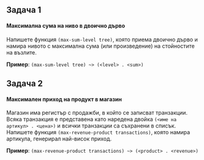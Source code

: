 ## Задача 1
#### Максимална сума на ниво в двоично дърво

Напишете функция `(max-sum-level tree)`, която приема двоично дърво и намира
нивото с максимална сума (или произведение) на стойностите на възлите.

**Пример**: `(max-sum-level tree) ~> (<level> . <sum>)`

## Задача 2
#### Максимален приход на продукт в магазин

Магазин има регистър с продажби, в който се записват транзакции. Всяка
транзакция е представена като наредена двойка `(<име на артикул> .
<цена>)` и всички транзакции са съхранени в списък. Напишете функция
`(max-revenue-product transactions)`, която намира артикула, генерирал най-висок
приход.

**Пример**: `(max-revenue-product transactions) ~> (<product> . <revenue>)`
